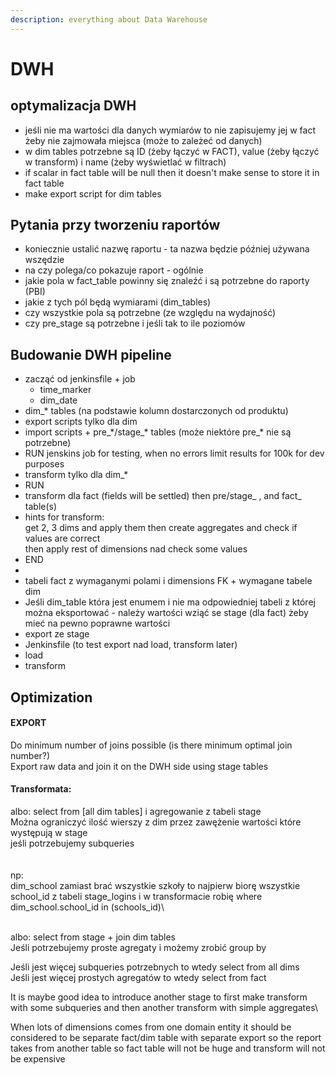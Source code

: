 ```yaml
---
description: everything about Data Warehouse
---
```


# DWH

## optymalizacja DWH

* jeśli nie ma wartości dla danych wymiarów to nie zapisujemy jej w fact żeby nie zajmowała miejsca (może to zależeć od danych)
* w dim tables potrzebne są ID (żeby łączyć w FACT), value (żeby łączyć w transform) i name (żeby wyświetlać w filtrach)
* if scalar in fact table will be null then it doesn't make sense to store it in fact table
* make export script for dim tables



## **Pytania przy tworzeniu raportów**

* koniecznie ustalić nazwę raportu - ta nazwa będzie później używana wszędzie
* na czy polega/co pokazuje raport - ogólnie
* jakie pola w fact\_table powinny się znaleźć i są potrzebne do raporty (PBI)
* jakie z tych pól będą wymiarami (dim\_tables)
* czy wszystkie pola są potrzebne (ze względu na wydajność)
* czy pre\_stage są potrzebne i jeśli tak to ile poziomów

## Budowanie DWH pipeline

* zacząć od jenkinsfile + job&#x20;
  * time\_marker
  * dim\_date
* dim\_\* tables (na podstawie kolumn dostarczonych od produktu)
* export scripts tylko dla dim&#x20;
* import scripts + pre\_\*/stage\_\* tables (może niektóre pre\_\* nie są potrzebne)&#x20;
* RUN jenskins job for testing, when no errors limit results for 100k for dev purposes
* transform tylko dla dim\_\*
* RUN
* transform dla fact (fields will be settled) then pre/stage\_  , and fact\_ table(s)
* hints for transform:\
  get 2, 3 dims and apply them then create aggregates and check if values are correct\
  then apply rest of dimensions nad check some values
* END
*
* tabeli fact z wymaganymi polami i dimensions FK + wymagane tabele dim
* Jeśli dim\_table która jest enumem i nie ma odpowiedniej tabeli z której można eksportować - należy wartości wziąć se stage (dla fact) żeby mieć na pewno poprawne wartości
* export ze stage
* Jenkinsfile (to test export nad load, transform later)
* load
* transform

## Optimization

#### EXPORT

Do minimum number of joins possible (is there minimum optimal join number?)\
Export raw data and join it on the DWH side using stage tables

#### Transformata:&#x20;

albo: select from \[all dim tables] i agregowanie z tabeli stage\
Można ograniczyć ilość wierszy z dim przez zawężenie wartości które występują w stage\
jeśli potrzebujemy subqueries\
\
\
np:\
dim\_school zamiast brać wszystkie szkoły to najpierw biorę wszystkie school\_id z tabeli stage\_logins i w transformacie robię where dim\_school.school\_id in (schools\_id)\




\
albo: select from stage + join dim tables\
Jeśli potrzebujemy proste agregaty i możemy zrobić group by

Jeśli jest więcej subqueries potrzebnych to wtedy select from all dims\
Jeśli jest więcej prostych agregatów to wtedy select from fact

It is maybe good idea to introduce another stage to first make transform with some subqueries and then another transform with simple aggregates\


When lots of dimensions comes from one domain entity it should be considered to be separate fact/dim table with separate export so the report takes from another table so fact table will not be huge and transform will not be expensive
